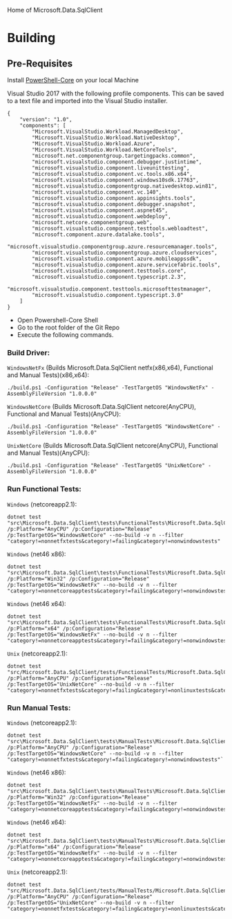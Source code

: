 Home of Microsoft.Data.SqlClient

# Building

## Pre-Requisites

Install [PowerShell-Core](https://github.com/PowerShell/PowerShell) on your local Machine 

Visual Studio 2017 with the following profile components. This can be saved to a text file and imported into the Visual Studio installer.

```
{
	"version": "1.0",
	"components": [
		"Microsoft.VisualStudio.Workload.ManagedDesktop",
		"Microsoft.VisualStudio.Workload.NativeDesktop",
		"Microsoft.VisualStudio.Workload.Azure",
		"Microsoft.VisualStudio.Workload.NetCoreTools",
		"microsoft.net.componentgroup.targetingpacks.common",
		"microsoft.visualstudio.component.debugger.justintime",
		"microsoft.visualstudio.component.liveunittesting",
		"microsoft.visualstudio.component.vc.tools.x86.x64",
		"microsoft.visualstudio.component.windows10sdk.17763",
		"microsoft.visualstudio.componentgroup.nativedesktop.win81",
		"microsoft.visualstudio.component.vc.140",
		"microsoft.visualstudio.component.appinsights.tools",
		"microsoft.visualstudio.component.debugger.snapshot",
		"microsoft.visualstudio.component.aspnet45",
		"microsoft.visualstudio.component.webdeploy",
		"microsoft.netcore.componentgroup.web",
		"microsoft.visualstudio.component.testtools.webloadtest",
		"microsoft.component.azure.datalake.tools",
		"microsoft.visualstudio.componentgroup.azure.resourcemanager.tools",
		"microsoft.visualstudio.componentgroup.azure.cloudservices",
		"microsoft.visualstudio.component.azure.mobileappssdk",
		"microsoft.visualstudio.component.azure.servicefabric.tools",
		"microsoft.visualstudio.component.testtools.core",
		"microsoft.visualstudio.component.typescript.2.3",
		"microsoft.visualstudio.component.testtools.microsofttestmanager",
		"microsoft.visualstudio.component.typescript.3.0"
	]
}
```


* Open Powershell-Core Shell
* Go to the root folder of the Git Repo
* Execute the following commands.
 
### Build Driver:
`WindowsNetFx` (Builds Microsoft.Data.SqlClient netfx(x86,x64), Functional and Manual Tests)(x86,x64):  
```
./build.ps1 -Configuration "Release" -TestTargetOS "WindowsNetFx" -AssemblyFileVersion "1.0.0.0"
```

`WindowsNetCore` (Builds Microsoft.Data.SqlClient netcore(AnyCPU), Functional and Manual Tests)(AnyCPU):  
```
./build.ps1 -Configuration "Release" -TestTargetOS "WindowsNetCore" -AssemblyFileVersion "1.0.0.0"
```

`UnixNetCore` (Builds Microsoft.Data.SqlClient netcore(AnyCPU), Functional and Manual Tests)(AnyCPU):  
```
./build.ps1 -Configuration "Release" -TestTargetOS "UnixNetCore" -AssemblyFileVersion "1.0.0.0"
```
 
### Run Functional Tests:  
`Windows` (netcoreapp2.1):  
```
dotnet test "src\Microsoft.Data.SqlClient\tests\FunctionalTests\Microsoft.Data.SqlClient.Tests.csproj" /p:Platform="AnyCPU" /p:Configuration="Release" /p:TestTargetOS="WindowsNetCore" --no-build -v n --filter "category!=nonnetfxtests&category!=failing&category!=nonwindowstests"
```
 
`Windows` (net46 x86):  
```
dotnet test "src\Microsoft.Data.SqlClient\tests\FunctionalTests\Microsoft.Data.SqlClient.Tests.csproj" /p:Platform="Win32" /p:Configuration="Release" /p:TestTargetOS="WindowsNetFx" --no-build -v n --filter "category!=nonnetcoreapptests&category!=failing&category!=nonwindowstests"`
 ```

`Windows` (net46 x64):  
```
dotnet test "src\Microsoft.Data.SqlClient\tests\FunctionalTests\Microsoft.Data.SqlClient.Tests.csproj" /p:Platform="x64" /p:Configuration="Release" /p:TestTargetOS="WindowsNetFx" --no-build -v n --filter "category!=nonnetcoreapptests&category!=failing&category!=nonwindowstests"`
```

`Unix` (netcoreapp2.1):  
```
dotnet test "src/Microsoft.Data.SqlClient/tests/FunctionalTests/Microsoft.Data.SqlClient.Tests.csproj" /p:Platform="AnyCPU" /p:Configuration="Release" /p:TestTargetOS="UnixNetCore" --no-build -v n --filter "category!=nonnetfxtests&category!=failing&category!=nonlinuxtests&category!=nonuaptests"`
```

### Run Manual Tests:  
`Windows` (netcoreapp2.1):  
```
dotnet test "src\Microsoft.Data.SqlClient\tests\ManualTests\Microsoft.Data.SqlClient.ManualTesting.Tests.csproj" /p:Platform="AnyCPU" /p:Configuration="Release" /p:TestTargetOS="WindowsNetCore" --no-build -v n --filter "category!=nonnetfxtests&category!=failing&category!=nonwindowstests"`
```

`Windows` (net46 x86):  
```
dotnet test "src\Microsoft.Data.SqlClient\tests\ManualTests\Microsoft.Data.SqlClient.ManualTesting.Tests.csproj" /p:Platform="Win32" /p:Configuration="Release" /p:TestTargetOS="WindowsNetFx" --no-build -v n --filter "category!=nonnetcoreapptests&category!=failing&category!=nonwindowstests"`
```

`Windows` (net46 x64):  
```
dotnet test "src\Microsoft.Data.SqlClient\tests\ManualTests\Microsoft.Data.SqlClient.ManualTesting.Tests.csproj" /p:Platform="x64" /p:Configuration="Release" /p:TestTargetOS="WindowsNetFx" --no-build -v n --filter "category!=nonnetcoreapptests&category!=failing&category!=nonwindowstests"`
```

`Unix` (netcoreapp2.1):  
```
dotnet test "src/Microsoft.Data.SqlClient/tests/ManualTests/Microsoft.Data.SqlClient.ManualTesting.Tests.csproj" /p:Platform="AnyCPU" /p:Configuration="Release" /p:TestTargetOS="UnixNetCore" --no-build -v n --filter "category!=nonnetfxtests&category!=failing&category!=nonlinuxtests&category!=nonuaptests"`
```
